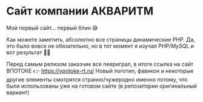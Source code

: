 # Сайт компании АКВАРИТМ

Мой первый сайт... первый блин 😅 

Как можете заметить, абсолютно все страницы динамические PHP. Да, это было вовсе не обязательно, но в тот момент я изучал PHP/MySQL и вот результат 🤷‍♂

Перед самым релизом заказчик все пеериграл, в итоге ссылка на сайт ВПОТОКЕ 👉 https://vpotoke-rt.ru/ 
Новый логотип, фавикон и некоторые другие элементы смотрятся странно/чужеродно именно потому, что были использованы уже на готовом сайте (в репозитории оригинальный вариант)
